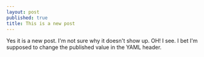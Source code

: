 ```yaml
---
layout: post
published: true
title: This is a new post
---
```

Yes it is a new post. I'm not sure why it doesn't show up. OH! I see. I bet I'm supposed to change the published value in the YAML header.

